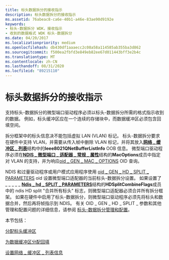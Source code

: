 ```yaml
---
title: 标头数据拆分的接收指示
description: 标头数据拆分的接收指示
ms.assetid: 76abeac8-ca6e-40b1-a46e-83ae90d9192e
keywords:
- 标头-数据拆分 WDK，接收指示
- 收到的数据格式 WDK 标头-数据拆分
ms.date: 04/20/2017
ms.localizationpriority: medium
ms.openlocfilehash: db430df1aaaecc2c08a58a114585ab355ba3d862
ms.sourcegitcommit: f500ea2fbfd3e849eb82ee67d011443bff3e2b4c
ms.translationtype: MT
ms.contentlocale: zh-CN
ms.lasthandoff: 08/31/2020
ms.locfileid: "89215110"
---
```

# <a name="receive-indications-with-header-data-split"></a>标头数据拆分的接收指示





支持标头-数据拆分的微型端口驱动程序必须以标头-数据拆分所需的格式指示收到的数据。 例如，标头缓冲区应在一个连续的存储块中，而数据缓冲区必须包含回填空间。

拆分框架中的标头信息决不能包括虚拟 LAN (VLAN) 标记。 标头-数据拆分要求在硬件中支持 VLAN，并需要从传入帧中删除 VLAN 标记，并将其放入[**网络 \_ 缓冲区 \_ 列表**](/windows-hardware/drivers/ddi/ndis/ns-ndis-_net_buffer_list)结构中的**Ieee8021QNetBufferListInfo** OOB 信息。 微型端口驱动程序必须在[**NDIS \_ 微型端口 \_ 适配器 \_ 常规 \_ 属性**](/windows-hardware/drivers/ddi/ndis/ns-ndis-_ndis_miniport_adapter_general_attributes)结构的**MacOptions**成员中指定对 VLAN 的支持，并为响应[oid \_ GEN \_ MAC \_ OPTIONS](./oid-gen-mac-options.md) OID 查询。

NDIS 和过量驱动程序或用户模式应用程序使用 [oid \_ GEN \_ HD \_ SPLIT \_ PARAMETERS](./oid-gen-hd-split-parameters.md) oid 设置微型端口适配器的当前标头-数据拆分设置。 如果设置了 \_ \_ \_ \_ \_ [**Ndis \_ hd \_ SPLIT \_ PARAMETERS**](/windows-hardware/drivers/ddi/ntddndis/ns-ntddndis-_ndis_hd_split_parameters)结构的**HDSplitCombineFlags**成员中的 ndis HD split "合并所有标头" 标志，则微型端口适配器必须合并所有拆分框架。 如果在硬件中启用了标头-数据拆分，则微型端口驱动程序必须先将标头和数据合并，然后再将帧指示到 NDIS。 有关 OID \_ GEN \_ HD \_ SPLIT \_ 参数和其他管理和配置问题的详细信息，请参阅 [标头-数据拆分管理和配置](header-data-split-administration-and-configuration.md)。

本节包括：

[分配标头缓冲区](allocating-the-header-buffer.md)

[为数据缓冲区分配回填](allocating-backfill-for-the-data-buffer.md)

[设置网络 \_ 缓冲区 \_ 列表信息](setting-net-buffer-list-information.md)

 

